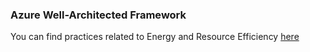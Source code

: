 ### Azure Well-Architected Framework

You can find practices related to Energy and Resource Efficiency [here](https://learn.microsoft.com/en-us/azure/well-architected/sustainability/sustainability-application-design)

